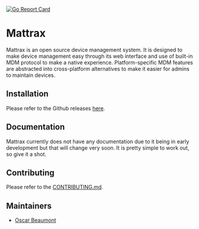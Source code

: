 [![Go Report Card](https://goreportcard.com/badge/github.com/mattrax/Mattrax)](https://goreportcard.com/report/github.com/mattrax/Mattrax)
# Mattrax

Mattrax is an open source device management system. It is designed to make device management easy through its web interface and use of built-in MDM protocol to make a native experience. Platform-specific MDM features are abstracted into cross-platform alternatives to make it easier for admins to maintain devices.

## Installation

Please refer to the Github releases [here](https://github.com/mattrax/Mattrax/releases).

## Documentation

Mattrax currently does not have any documentation due to it being in early development but that will change very soon. It is pretty simple to work out, so give it a shot.

## Contributing

Please refer to the [CONTRIBUTING.md](CONTRIBUTING.md).

## Maintainers

- [Oscar Beaumont](https://otbeaumont.me)
